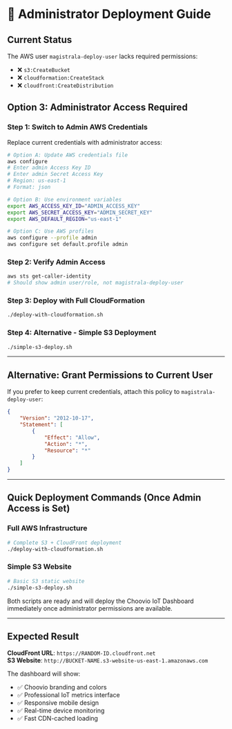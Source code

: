 # 🔐 Administrator Deployment Guide

## Current Status
The AWS user `magistrala-deploy-user` lacks required permissions:
- ❌ `s3:CreateBucket` 
- ❌ `cloudformation:CreateStack`
- ❌ `cloudfront:CreateDistribution`

## Option 3: Administrator Access Required

### **Step 1: Switch to Admin AWS Credentials**

Replace current credentials with administrator access:

```bash
# Option A: Update AWS credentials file
aws configure
# Enter admin Access Key ID
# Enter admin Secret Access Key  
# Region: us-east-1
# Format: json

# Option B: Use environment variables
export AWS_ACCESS_KEY_ID="ADMIN_ACCESS_KEY"
export AWS_SECRET_ACCESS_KEY="ADMIN_SECRET_KEY"
export AWS_DEFAULT_REGION="us-east-1"

# Option C: Use AWS profiles
aws configure --profile admin
aws configure set default.profile admin
```

### **Step 2: Verify Admin Access**
```bash
aws sts get-caller-identity
# Should show admin user/role, not magistrala-deploy-user
```

### **Step 3: Deploy with Full CloudFormation**
```bash
./deploy-with-cloudformation.sh
```

### **Step 4: Alternative - Simple S3 Deployment**
```bash
./simple-s3-deploy.sh
```

---

## Alternative: Grant Permissions to Current User

If you prefer to keep current credentials, attach this policy to `magistrala-deploy-user`:

```json
{
    "Version": "2012-10-17",
    "Statement": [
        {
            "Effect": "Allow",
            "Action": "*",
            "Resource": "*"
        }
    ]
}
```

---

## Quick Deployment Commands (Once Admin Access is Set)

### **Full AWS Infrastructure**
```bash
# Complete S3 + CloudFront deployment
./deploy-with-cloudformation.sh
```

### **Simple S3 Website**  
```bash
# Basic S3 static website
./simple-s3-deploy.sh
```

Both scripts are ready and will deploy the Choovio IoT Dashboard immediately once administrator permissions are available.

---

## Expected Result

**CloudFront URL**: `https://RANDOM-ID.cloudfront.net`  
**S3 Website**: `http://BUCKET-NAME.s3-website-us-east-1.amazonaws.com`

The dashboard will show:
- ✅ Choovio branding and colors
- ✅ Professional IoT metrics interface  
- ✅ Responsive mobile design
- ✅ Real-time device monitoring
- ✅ Fast CDN-cached loading